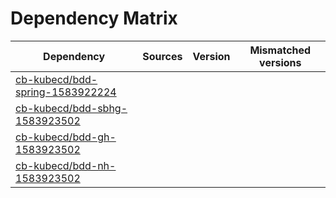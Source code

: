 # Dependency Matrix

Dependency | Sources | Version | Mismatched versions
---------- | ------- | ------- | -------------------
[cb-kubecd/bdd-spring-1583922224](https://github.com/cb-kubecd/bdd-spring-1583922224.git) |  | []() | 
[cb-kubecd/bdd-sbhg-1583923502](https://github.com/cb-kubecd/bdd-sbhg-1583923502.git) |  | []() | 
[cb-kubecd/bdd-gh-1583923502](https://github.com/cb-kubecd/bdd-gh-1583923502.git) |  | []() | 
[cb-kubecd/bdd-nh-1583923502](https://github.com/cb-kubecd/bdd-nh-1583923502.git) |  | []() | 
